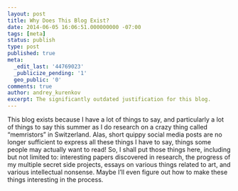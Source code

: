 ```yaml
---
layout: post
title: Why Does This Blog Exist?
date: 2014-06-05 16:06:51.000000000 -07:00
tags: [meta]
status: publish
type: post
published: true
meta:
  _edit_last: '44769023'
  _publicize_pending: '1'
  geo_public: '0'
comments: true
author: andrey_kurenkov
excerpt: The significantly outdated justification for this blog.
---
```

This blog exists because I have a lot of things to say, and particularly a lot of things to say this summer as I do research on a crazy thing called “memristors” in Switzerland. Alas, short quippy social media posts are no longer sufficient to express all these things I have to say, things some people may actually want to read! So, I shall put those things here, including but not limited to: interesting papers discovered in research, the progress of my multiple secret side projects, essays on various things related to art, and various intellectual nonsense. Maybe I’ll even figure out how to make these things interesting in the process.

